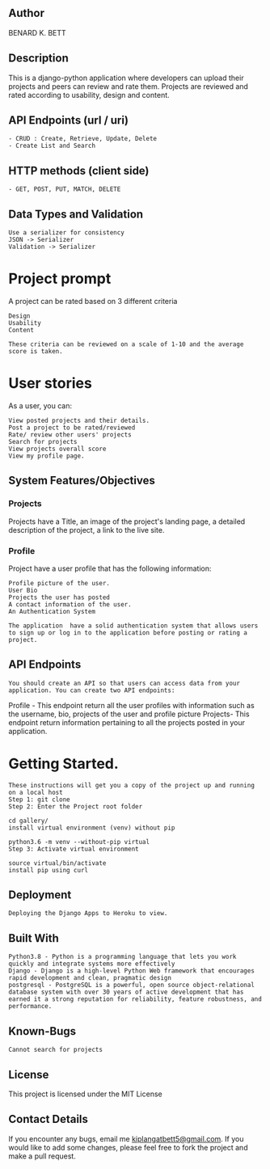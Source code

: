 
## Author

BENARD K. BETT

## Description
This is a django-python application where developers can upload their projects and peers can review and rate them. Projects are reviewed and rated according to usability, design and content.
## API Endpoints (url / uri)
    - CRUD : Create, Retrieve, Update, Delete 
    - Create List and Search

## HTTP methods (client side)
    - GET, POST, PUT, MATCH, DELETE    
    
## Data Types and Validation
    Use a serializer for consistency 
    JSON -> Serializer
    Validation -> Serializer
    
    
 
# Project prompt


A project can be rated based on 3 different criteria
  
    Design
    Usability
    Content
 
    These criteria can be reviewed on a scale of 1-10 and the average score is taken.

# User stories
As a user, you can:

    View posted projects and their details.
    Post a project to be rated/reviewed
    Rate/ review other users' projects
    Search for projects 
    View projects overall score
    View my profile page.

## System Features/Objectives

###  Projects

Projects  have a Title, an image of the project's landing page, a detailed description of the project, a link to the live site.

### Profile
Project have a user profile that has the following information:

    Profile picture of the user.
    User Bio
    Projects the user has posted
    A contact information of the user. 
    An Authentication System 

    The application  have a solid authentication system that allows users to sign up or log in to the application before posting or rating a project.



 
##  API Endpoints
    You should create an API so that users can access data from your application. You can create two API endpoints:

Profile - This endpoint return all the user profiles with information such as the username, bio, projects of the user and profile picture
Projects- This endpoint return information pertaining to all the projects posted in your application.


# Getting Started.

    These instructions will get you a copy of the project up and running on a local host
    Step 1: git clone
    Step 2: Enter the Project root folder

    cd gallery/
    install virtual environment (venv) without pip

    python3.6 -m venv --without-pip virtual
    Step 3: Activate virtual environment

    source virtual/bin/activate
    install pip using curl

## Deployment

    Deploying the Django Apps to Heroku to view.

## Built With

    Python3.8 - Python is a programming language that lets you work quickly and integrate systems more effectively
    Django - Django is a high-level Python Web framework that encourages rapid development and clean, pragmatic design
    postgresql - PostgreSQL is a powerful, open source object-relational database system with over 30 years of active development that has earned it a strong reputation for reliability, feature robustness, and performance.


##  Known-Bugs

    Cannot search for projects



## License

This project is licensed under the MIT License

## Contact Details
If you encounter any bugs, email me kiplangatbett5@gmail.com. If you would like to add some changes, please feel free to
fork the project and make a pull request.